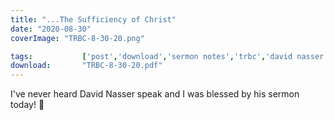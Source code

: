 ```yaml
---
title: "...The Sufficiency of Christ"
date: "2020-08-30"
coverImage: "TRBC-8-30-20.png"

tags:           ['post','download','sermon notes','trbc','david nasser']
download:       "TRBC-8-30-20.pdf"
---
```


I've never heard David Nasser speak and I was blessed by his sermon today! 🙌
